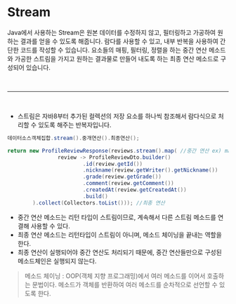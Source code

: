 # Stream

Java에서 사용하는 Stream은 원본 데이터를 수정하지 않고, 필터링하고 가공하여 원하는 결과를 얻을 수 있도록 해줍니다. 람다를 사용할 수 있고, 내부 반복을 사용하여 간단한 코드를 작성할 수 있습니다. 요소들의 매핑, 필터링, 정렬을 하는 중간 연산 메소드와 가공한 스트림을 가지고 원하는 결과물로 만들어 내도록 하는 최종 연산 메소드로 구성되어 있습니다.

<br>

____

<br>

+ 스트림은 자바8부터 추가된 컬렉션의 저장 요소를 하나씩 참조해서 람다식으로 처리할 수 있도록 해주는 반복자입니다.

```java
데이터소스객체집합.stream().중개연산().최종연산();

return new ProfileReviewResponse(reviews.stream().map( //중간 연산 ex) map(), filter()
                review -> ProfileReviewDto.builder()
                        .id(review.getId())
                        .nickname(review.getWriter().getNickname())
                        .grade(review.getGrade())
                        .comment(review.getComment())
                        .createdAt(review.getCreatedAt())
                        .build()
        ).collect(Collectors.toList())); //최종 연산
```

+ 중간 연산 메소드는 리턴 타입이 스트림이므로, 계속해서 다른 스트림 메소드를 연결해 사용할 수 있다.
+ 최종 연산 메소드는 리턴타입이 스트림이 아니며, 메소드 체이닝을 끝내는 역할을 한다.
+ 최종 연산이 실행되어야 중간 연산도 처리되기 때문에, 중간 연산들만으로 구성된 메소드체인은 실행되지 않는다.

> 메소드 체이닝 : OOP(객체 지향 프로그래밍)에서 여러 메소드를 이어서 호출하는 문법이다. 메소드가 객체를 반환하여 여러 메소드를 순차적으로 선언할 수 있도록 한다.
